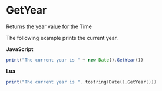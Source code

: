 # GetYear

Returns the year value for the Time

The following example prints the current year.

**JavaScript**
```js
print("The current year is " + new Date().GetYear())
```

**Lua**
```lua
print("The current year is "..tostring(Date().GetYear()))
```